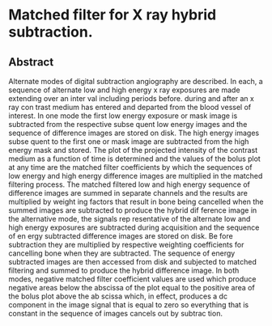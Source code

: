 # Matched filter for X ray hybrid subtraction.

## Abstract
Alternate modes of digital subtraction angiography are described. In each, a sequence of alternate low and high energy x ray exposures are made extending over an inter val including periods before. during and after an x ray con trast medium has entered and departed from the blood vessel of interest. In one mode the first low energy exposure or mask image is subtracted from the respective subse quent low energy images and the sequence of difference images are stored on disk. The high energy images subse quent to the first one or mask image are subtracted from the high energy mask and stored. The plot of the projected intensity of the contrast medium as a function of time is determined and the values of the bolus plot at any time are the matched filter coefficients by which the sequences of low energy and high energy difference images are multiplied in the matched filtering process. The matched filtered low and high energy sequence of difference images are summed in separate channels and the results are multiplied by weight ing factors that result in bone being cancelled when the summed images are subtracted to produce the hybrid dif ference image in the alternative mode, the signals rep resentative of the alternate low and high energy exposures are subtracted during acquisition and the sequence of en ergy subtracted difference images are stored on disk. Be fore subtraction they are multiplied by respective weighting coefficients for cancelling bone when they are subtracted. The sequence of energy subtracted images are then accessed from disk and subjected to matched filtering and summed to produce the hybrid difference image. In both modes, negative matched filter coefficient values are used which produce negative areas below the abscissa of the plot equal to the positive area of the bolus plot above the ab scissa which, in effect, produces a dc component in the image signal that is equal to zero so everything that is constant in the sequence of images cancels out by subtrac tion.